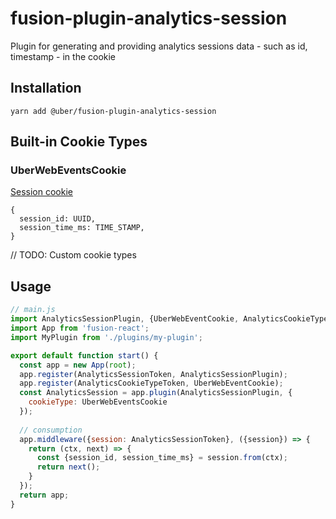 # fusion-plugin-analytics-session

Plugin for generating and providing analytics sessions data - such as id, timestamp - in the cookie

## Installation

```
yarn add @uber/fusion-plugin-analytics-session
```

## Built-in Cookie Types
### UberWebEventsCookie
[Session cookie](https://developer.mozilla.org/en-US/docs/Web/HTTP/Cookies#Session_cookies)
```
{
  session_id: UUID,
  session_time_ms: TIME_STAMP,
}
```

// TODO: Custom cookie types

## Usage

```js
// main.js
import AnalyticsSessionPlugin, {UberWebEventCookie, AnalyticsCookieTypeToken, AnalyticsSessionToken} from 'fusion-plugin-analytics-session';
import App from 'fusion-react';
import MyPlugin from './plugins/my-plugin';

export default function start() {
  const app = new App(root);
  app.register(AnalyticsSessionToken, AnalyticsSessionPlugin);
  app.register(AnalyticsCookieTypeToken, UberWebEventCookie);
  const AnalyticsSession = app.plugin(AnalyticsSessionPlugin, {
    cookieType: UberWebEventsCookie
  });
  
  // consumption
  app.middleware({session: AnalyticsSessionToken}, ({session}) => {
    return (ctx, next) => {
      const {session_id, session_time_ms} = session.from(ctx);
      return next();
    }
  });
  return app;
}
```